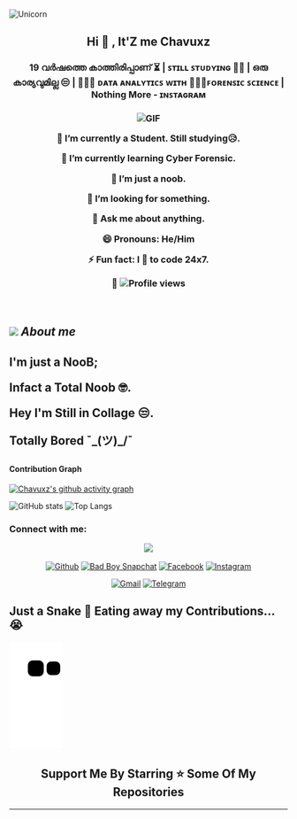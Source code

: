    <img align="center" width=300px alt="Unicorn" src="https://c.tenor.com/GN73MKBawZYAAAAi/busy-cute.gif" />
   
   
<h2 align="center"> Hi 👋 , It'Z me  Chavuxz <br/></h2> 
<h3 align="center">19 വർഷത്തെ കാത്തിരിപ്പാണ് ⏳ | ꜱᴛɪʟʟ ꜱᴛᴜᴅʏɪɴɢ 🙇🏻 | ഒരു കാര്യവുമില്ല 😒 | 🧑🏻‍💻 ᴅᴀᴛᴀ ᴀɴᴀʟʏᴛɪᴄꜱ ᴡɪᴛʜ 🕵🏼‍♂️ꜰᴏʀᴇɴꜱɪᴄ ꜱᴄɪᴇɴᴄᴇ | Nothing More - ɪɴꜱᴛᴀɢʀᴀᴍ<br> <br>

   
<img align="center" alt="GIF" src="https://owaisnoor.info/blog/wp-content/uploads/2019/03/maxresdefault.jpg" width="400" height="280" />

   
   
 🔭 I’m currently a Student. Still studying😥.
   
 🌱 I’m currently learning Cyber Forensic.
   
 👯 I’m just a noob.
   
 🤔 I’m looking for something.
   
 💬 Ask me about anything.
   
 😄 Pronouns: He/Him
   
 ⚡ Fun fact: I 💖 to code 24x7.
   
 🎢 ![Profile views](https://gpvc.arturio.dev/chavuxz)  
   
 </a> <br> 

## <img src="https://media.giphy.com/media/ObNTw8Uzwy6KQ/giphy.gif" width="30px">&nbsp;***About me***
<h2 align="centre">I'm just a NooB;
   
   Infact a Total Noob 🤓.
   
   Hey I'm Still in Collage 😒.
   
   Totally Bored ¯\_(ツ)_/¯<h2>
   
   #### Contribution Graph
[![Chavuxz's github activity graph](https://activity-graph.herokuapp.com/graph?username=chavuxz&theme=react-dark)](https://github.com/chavuxz/github-readme-activity-graph)


 
![GitHub stats](https://github-readme-stats.vercel.app/api?username=chavuxz&show_icons=true&theme=merko) ![Top Langs](https://github-readme-stats.vercel.app/api/top-langs/?username=chavuxz&theme=highcontrast)
<h3 align="left">Connect with me:</h3>
<p align="left">
 
   <div align="center">
  <a href="https://open.spotify.com/user/6s6pbtefezpookh8gwnkko15v">
    <img src="https://readme-spotify-tingz.vercel.app/api/now-playing">
  </a>
</div>
   
<p align="center">
  <a href="https://github.com/chavuxz"><img alt="Github" title="chavuxz Github" src="https://img.shields.io/badge/GitHub-100000?style=for-the-badge&logo=github&logoColor=white"></a>
  <a href="https://www.snapchat.com/add/amalcha678"><img alt="Bad Boy Snapchat" title="Ivan Daniel DC" src="https://img.shields.io/badge/Snapchat-FFFC00?style=for-the-badge&logo=snapchat&logoColor=white"></a>
  <a href="https://facebook.com/doctoxer"><img alt="Facebook" title="Ivan Daniel Facebook" src="https://img.shields.io/badge/Facebook-1877F2?style=for-the-badge&logo=facebook&logoColor=white"></a>
  <a href="https://instagram.com/chavuxz"><img alt="Instagram" title="Sravan Chavuss Instagram" src="https://img.shields.io/badge/Instagram-E4405F?style=for-the-badge&logo=instagram&logoColor=white"></a>
 </p>
 <p align="center">
  <a href="mailto:sravansibis@gmail.com"><img alt="Gmail" title="Chavuxz Gmail" src="https://img.shields.io/badge/Gmail-D14836?style=for-the-badge&logo=gmail&logoColor=white"></a>
  <a href="https://t.me/IvanDaniel_TG"><img alt="Telegram" title="Ivan Daniel Telegram" src="https://img.shields.io/badge/Telegram-2CA5E0?style=for-the-badge&logo=telegram&logoColor=white"></a> 
</p>
   
   
## Just a Snake 🐍 Eating away my Contributions...😭
![snake gif](https://raw.githubusercontent.com/avinash-218/avinash-218/output/github-contribution-grid-snake.svg)

<h2 align='center'>Support Me By Starring ⭐ Some Of My Repositories</h2>

-----
